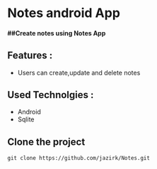 # Notes android App



<h4>
##Create notes using Notes App
</h4>
<h2>
Features :
</h2>
        
<ul>
        <li>Users can create,update and delete notes</li>
        
  </ul>

<h2>
Used Technolgies :
</h2>
<ul>
<li>Android</li>
<li>Sqlite</li>
</ul>


<h2> Clone the project</h2>

```clone
git clone https://github.com/jazirk/Notes.git
```
